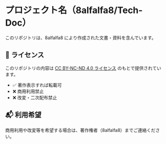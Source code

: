 # プロジェクト名（8alfalfa8/Tech-Doc）

このリポジトリは、8alfalfa8 により作成された文書・資料を含んでいます。

## 📄 ライセンス

このリポジトリの内容は [CC BY-NC-ND 4.0 ライセンス](https://creativecommons.org/licenses/by-nc-nd/4.0/) のもとで提供されています。

- ✅ 著作表示すれば転載可
- ❌ 商用利用禁止
- ❌ 改変・二次配布禁止

## 📬 利用希望

商用利用や改変等を希望する場合は、著作権者（8alfalfa8）までご連絡ください。
